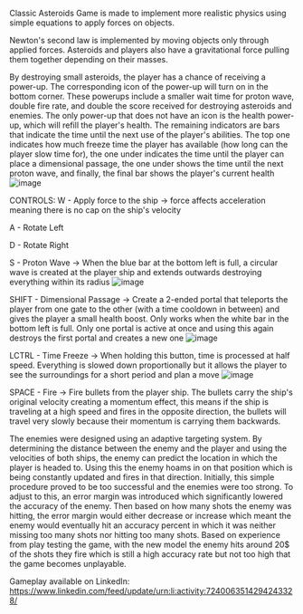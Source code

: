 Classic Asteroids Game is made to implement more realistic physics using simple equations to apply forces on objects. 

Newton's second law is implemented by moving objects only through applied forces. Asteroids and players also have a gravitational force pulling them together depending on their masses.

By destroying small asteroids, the player has a chance of receiving a power-up. The corresponding icon of the power-up will turn on in the bottom corner. These powerups include a smaller wait time for proton wave, double 
fire rate, and double the score received for destroying asteroids and enemies. The only power-up that does not have an icon is the health power-up, which will refill the player's health.
The remaining indicators are bars that indicate the time until the next use of the player's abilities. The top one indicates how much freeze time the player has available (how long can the player slow time for), the one 
under indicates the time until the player can place a dimensional passage, the one under shows the time until the next proton wave, and finally, the final bar shows the player's current health
![image](https://github.com/user-attachments/assets/a203fdd5-190c-4de2-86f8-3fb0d862b7aa)

CONTROLS:
W - Apply force to the ship -> force affects acceleration meaning there is no cap on the ship's velocity

A - Rotate Left

D - Rotate Right

S - Proton Wave -> When the blue bar at the bottom left is full, a circular wave is created at the player ship and extends outwards destroying everything within its radius
![image](https://github.com/user-attachments/assets/a24014c2-a752-4ac0-8bc6-ed83a38903c0)


SHIFT - Dimensional Passage -> Create a 2-ended portal that teleports the player from one gate to the other (with a time cooldown in between) and gives the player a small health boost. Only works when the white bar in the bottom left is full. Only one portal is active at once and 
using this again destroys the first portal and creates a new one
![image](https://github.com/user-attachments/assets/fddc8fa3-0313-43f3-95a3-0a9801217380)

LCTRL - Time Freeze -> When holding this button, time is processed at half speed. Everything is slowed down proportionally but it allows the player to see the surroundings for a short period and plan a move
![image](https://github.com/user-attachments/assets/343aef50-5527-4fce-9eb9-d658525a66cc)

SPACE - Fire -> Fire bullets from the player ship. The bullets carry the ship's original velocity creating a momentum effect, this means if the ship is traveling at a high speed and fires in the opposite direction, the bullets will travel very slowly because their momentum is carrying them backwards. 

The enemies were designed using an adaptive targeting system. By determining the distance between the enemy and the player and using the velocities of both ships, the enemy can predict the location in which the player is headed to. Using this the enemy hoams in on that position which is being constantly updated and fires in that direction. Initially, this simple procedure proved to be too successful and the enemies were too strong. To adjust to this, an error margin was introduced which significantly lowered the accuracy of the enemy. Then based on how many shots the enemy was hitting, the error margin would either decrease or increase which meant the enemy would eventually hit an accuracy percent in which it was neither missing too many shots nor hitting too many shots. Based on experience from play testing the game, with the new model the enemy hits around 20$ of the shots they fire which is still a high accuracy rate but not too high that the game becomes unplayable. 

Gameplay available on LinkedIn: https://www.linkedin.com/feed/update/urn:li:activity:7240063514294243328/
